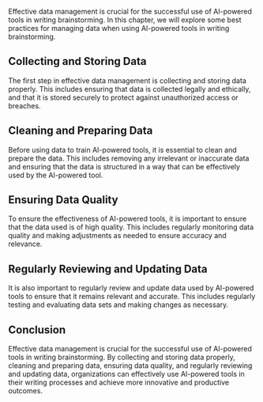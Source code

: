 
Effective data management is crucial for the successful use of AI-powered tools in writing brainstorming. In this chapter, we will explore some best practices for managing data when using AI-powered tools in writing brainstorming.

Collecting and Storing Data
---------------------------

The first step in effective data management is collecting and storing data properly. This includes ensuring that data is collected legally and ethically, and that it is stored securely to protect against unauthorized access or breaches.

Cleaning and Preparing Data
---------------------------

Before using data to train AI-powered tools, it is essential to clean and prepare the data. This includes removing any irrelevant or inaccurate data and ensuring that the data is structured in a way that can be effectively used by the AI-powered tool.

Ensuring Data Quality
---------------------

To ensure the effectiveness of AI-powered tools, it is important to ensure that the data used is of high quality. This includes regularly monitoring data quality and making adjustments as needed to ensure accuracy and relevance.

Regularly Reviewing and Updating Data
-------------------------------------

It is also important to regularly review and update data used by AI-powered tools to ensure that it remains relevant and accurate. This includes regularly testing and evaluating data sets and making changes as necessary.

Conclusion
----------

Effective data management is crucial for the successful use of AI-powered tools in writing brainstorming. By collecting and storing data properly, cleaning and preparing data, ensuring data quality, and regularly reviewing and updating data, organizations can effectively use AI-powered tools in their writing processes and achieve more innovative and productive outcomes.
